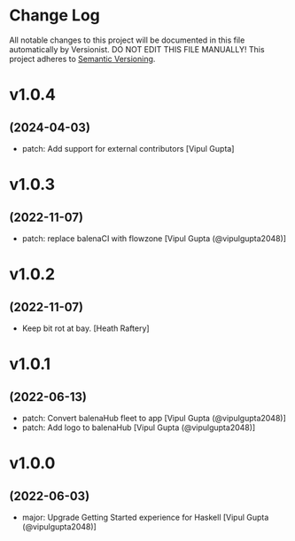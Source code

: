 # Change Log

All notable changes to this project will be documented in this file
automatically by Versionist. DO NOT EDIT THIS FILE MANUALLY!
This project adheres to [Semantic Versioning](http://semver.org/).

# v1.0.4
## (2024-04-03)

* patch: Add support for external contributors [Vipul Gupta]

# v1.0.3
## (2022-11-07)

* patch: replace balenaCI with flowzone [Vipul Gupta (@vipulgupta2048)]

# v1.0.2
## (2022-11-07)

* Keep bit rot at bay. [Heath Raftery]

# v1.0.1
## (2022-06-13)

* patch: Convert balenaHub fleet to app [Vipul Gupta (@vipulgupta2048)]
* patch: Add logo to balenaHub [Vipul Gupta (@vipulgupta2048)]

# v1.0.0
## (2022-06-03)

* major: Upgrade Getting Started experience for Haskell [Vipul Gupta (@vipulgupta2048)]
